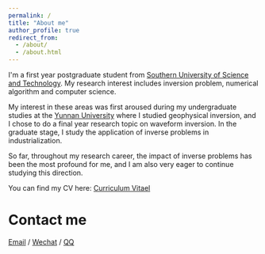 ```yaml
---
permalink: /
title: "About me"
author_profile: true
redirect_from: 
  - /about/
  - /about.html
---
```


I'm a first year postgraduate student from [Southern University of Science and Technology](https://www.sustech.edu.cn/). My research interest includes inversion problem, numerical algorithm and computer science.

My interest in these areas was first aroused during my undergraduate studies at the [Yunnan University](https://www.ynu.edu.cn/) where I studied geophysical inversion, and I chose to do a final year research topic on waveform inversion. In the graduate stage, I study the application of inverse problems in industrialization. 

So far, throughout my research career, the impact of inverse problems has been the most profound for me, and I am also very eager to continue studying this direction.

You can find my CV here: [Curriculum Vitael](../assets/CV_mine.pdf)

Contact me
======
[Email](../assets/email.md) / [Wechat](../assets/wechat.md) / [QQ](../assets/qq.md)
